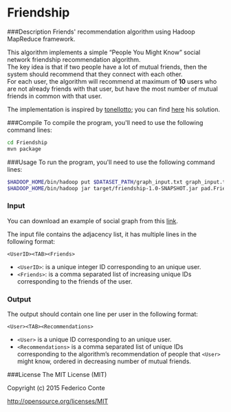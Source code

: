 # Friendship

###Description
Friends' recommendation algorithm using Hadoop MapReduce framework.

This algorithm implements a simple “People You Might Know” social network friendship recommendation algorithm.<br />
The key idea is that if two people have a lot of mutual friends, then the system should recommend that they connect with each other.<br />
For each user, the algorithm will recommend at maximum of <b>10</b> users who are not already friends with that user, but have the most number of mutual friends in common with that user.

The implementation is inspired by [tonellotto](https://github.com/tonellotto); you can find [here](https://github.com/tonellotto/Distributed-Enabling-Platforms/tree/master/exercises/10.%20friendship) his solution.

###Compile
To compile the program, you'll need to use the following command lines:

```bash
cd Friendship
mvn package
```

###Usage
To run the program, you'll need to use the following command lines:

```bash
$HADOOP_HOME/bin/hadoop put $DATASET_PATH/graph_input.txt graph_input.txt
$HADOOP_HOME/bin/hadoop jar target/friendship-1.0-SNAPSHOT.jar pad.FriendDriver graph_input.txt output
```

### Input
You can download an example of social graph from this [link](./social_graph.txt).

The input file contains the adjacency list, it has multiple lines in the following format:

    <UserID><TAB><Friends>

- `<UserID>`: is a unique integer ID corresponding to an unique user.
- `<Friends>`: is a comma separated list of increasing unique IDs corresponding to the friends of the user.

### Output
The output should contain one line per user in the following format:

    <User><TAB><Recommendations>

- `<User>` is a unique ID corresponding to an unique user.
- `<Recommendations>` is a comma separated list of unique IDs corresponding to the algorithm’s recommendation of people that `<User>` might know, ordered in decreasing number of mutual friends.

###License
The MIT License (MIT)

Copyright (c) 2015 Federico Conte

http://opensource.org/licenses/MIT
